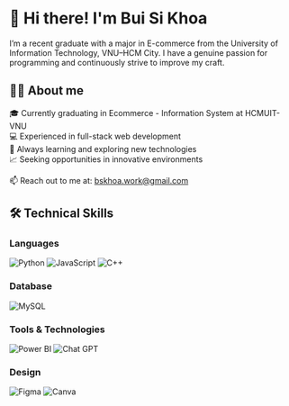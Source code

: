 # 👋 Hi there! I'm Bui Si Khoa

I’m a recent graduate with a major in E-commerce from the University of Information Technology, VNU–HCM City.  I have a genuine passion for programming and continuously strive to improve my craft.
  
## 👨‍💻 About me

🎓 Currently graduating in Ecommerce - Information System at HCMUIT-VNU  
💻 Experienced in full-stack web development  
🌱 Always learning and exploring new technologies  
📈 Seeking opportunities in innovative environments  

📫 Reach out to me at: bskhoa.work@gmail.com

## 🛠️ Technical Skills

### Languages

![Python](https://img.shields.io/badge/python-3670A0?style=for-the-badge&logo=python&logoColor=ffdd54)
![JavaScript](https://img.shields.io/badge/javascript-%23323330.svg?style=for-the-badge&logo=javascript&logoColor=%23F7DF1E)
![C++](https://img.shields.io/badge/c++-%2300599C.svg?style=for-the-badge&logo=c%2B%2B&logoColor=white)

### Database

![MySQL](https://img.shields.io/badge/mysql-4479A1.svg?style=for-the-badge&logo=mysql&logoColor=white)

### Tools & Technologies
![Power BI](https://pragmaticworks.com/hs-fs/hubfs/Microsoft-Power-BI-Symbol.png?width=500&height=500&name=Microsoft-Power-BI-Symbol.png)
![Chat GPT](https://img.shields.io/badge/chatGPT-74aa9c?style=for-the-badge&logo=openai&logoColor=white)

### Design
![Figma](https://img.shields.io/badge/Figma-222?&logo=figma)
![Canva](https://img.shields.io/badge/Canva-%2300C4CC.svg?style=for-the-badge&logo=Canva&logoColor=white)

